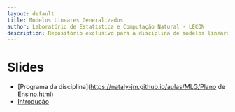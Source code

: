 ```yaml
---
layout: default
title: Modelos Lineares Generalizados
author: Laboratório de Estatística e Computação Natural - LECON
description: Repositório exclusivo para a disciplina de modelos lineares generalizados.
---
```



# Slides
  
* [Programa da disciplina](https://nataly-jm.github.io/aulas/MLG/Plano de Ensino.html)
* [Introdução](https://nataly-jm.github.io/aulas/MLG/Familia_exponencial.html)




<script src="http://code.jquery.com/jquery-1.4.2.min.js"></script> <script> var x = document.getElementsByClassName("site-footer-credits"); setTimeout(() => { x[0].remove(); }, 10); </script>
